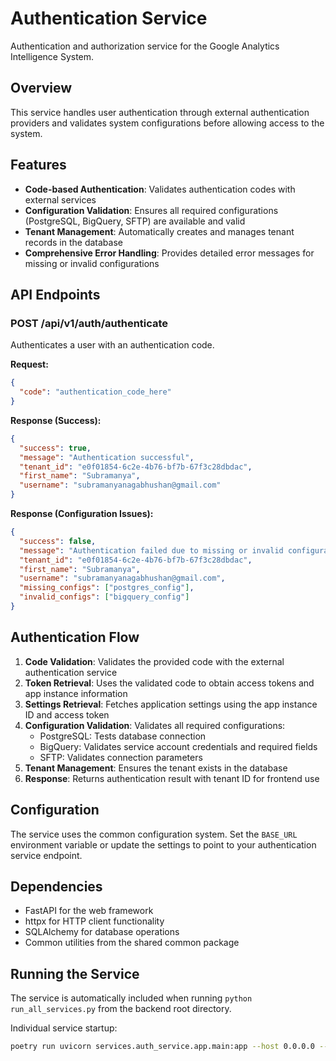 # Authentication Service

Authentication and authorization service for the Google Analytics Intelligence System.

## Overview

This service handles user authentication through external authentication providers and validates system configurations before allowing access to the system.

## Features

- **Code-based Authentication**: Validates authentication codes with external services
- **Configuration Validation**: Ensures all required configurations (PostgreSQL, BigQuery, SFTP) are available and valid
- **Tenant Management**: Automatically creates and manages tenant records in the database
- **Comprehensive Error Handling**: Provides detailed error messages for missing or invalid configurations

## API Endpoints

### POST /api/v1/auth/authenticate

Authenticates a user with an authentication code.

**Request:**
```json
{
  "code": "authentication_code_here"
}
```

**Response (Success):**
```json
{
  "success": true,
  "message": "Authentication successful",
  "tenant_id": "e0f01854-6c2e-4b76-bf7b-67f3c28dbdac",
  "first_name": "Subramanya",
  "username": "subramanyanagabhushan@gmail.com"
}
```

**Response (Configuration Issues):**
```json
{
  "success": false,
  "message": "Authentication failed due to missing or invalid configurations",
  "tenant_id": "e0f01854-6c2e-4b76-bf7b-67f3c28dbdac",
  "first_name": "Subramanya",
  "username": "subramanyanagabhushan@gmail.com",
  "missing_configs": ["postgres_config"],
  "invalid_configs": ["bigquery_config"]
}
```

## Authentication Flow

1. **Code Validation**: Validates the provided code with the external authentication service
2. **Token Retrieval**: Uses the validated code to obtain access tokens and app instance information
3. **Settings Retrieval**: Fetches application settings using the app instance ID and access token
4. **Configuration Validation**: Validates all required configurations:
   - PostgreSQL: Tests database connection
   - BigQuery: Validates service account credentials and required fields
   - SFTP: Validates connection parameters
5. **Tenant Management**: Ensures the tenant exists in the database
6. **Response**: Returns authentication result with tenant ID for frontend use

## Configuration

The service uses the common configuration system. Set the `BASE_URL` environment variable or update the settings to point to your authentication service endpoint.

## Dependencies

- FastAPI for the web framework
- httpx for HTTP client functionality
- SQLAlchemy for database operations
- Common utilities from the shared common package

## Running the Service

The service is automatically included when running `python run_all_services.py` from the backend root directory.

Individual service startup:
```bash
poetry run uvicorn services.auth_service.app.main:app --host 0.0.0.0 --port 8003 --reload
```

